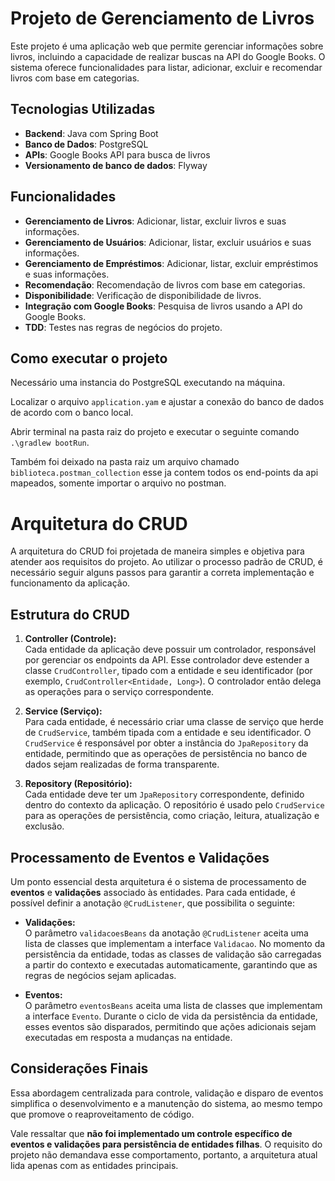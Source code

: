 # Projeto de Gerenciamento de Livros

Este projeto é uma aplicação web que permite gerenciar informações sobre livros, incluindo a capacidade de realizar buscas na API do Google Books. O sistema oferece funcionalidades para listar, adicionar, excluir e recomendar livros com base em categorias.

## Tecnologias Utilizadas

- **Backend**: Java com Spring Boot
- **Banco de Dados**: PostgreSQL
- **APIs**: Google Books API para busca de livros
- **Versionamento de banco de dados**: Flyway

## Funcionalidades

- **Gerenciamento de Livros**: Adicionar, listar, excluir livros e suas informações.
- **Gerenciamento de Usuários**: Adicionar, listar, excluir usuários e suas informações.
- **Gerenciamento de Empréstimos**: Adicionar, listar, excluir empréstimos e suas informações.
- **Recomendação**: Recomendação de livros com base em categorias.
- **Disponibilidade**: Verificação de disponibilidade de livros.
- **Integração com Google Books**: Pesquisa de livros usando a API do Google Books.
- **TDD**: Testes  nas regras de negócios do projeto.

## Como executar o projeto

Necessário uma instancia do PostgreSQL executando na máquina.

Localizar o arquivo `application.yam` e ajustar a conexão do banco de dados de acordo com o banco local.

Abrir terminal na pasta raiz do projeto e executar o seguinte comando `.\gradlew bootRun`.

Também foi deixado na pasta raiz um arquivo chamado `biblioteca.postman_collection` esse ja contem todos os end-points da api mapeados, somente importar o arquivo no postman.

# Arquitetura do CRUD

A arquitetura do CRUD foi projetada de maneira simples e objetiva para atender aos requisitos do projeto. Ao utilizar o processo padrão de CRUD, é necessário seguir alguns passos para garantir a correta implementação e funcionamento da aplicação.

## Estrutura do CRUD

1. **Controller (Controle):**  
   Cada entidade da aplicação deve possuir um controlador, responsável por gerenciar os endpoints da API. Esse controlador deve estender a classe `CrudController`, tipado com a entidade e seu identificador (por exemplo, `CrudController<Entidade, Long>`). O controlador então delega as operações para o serviço correspondente.

2. **Service (Serviço):**  
   Para cada entidade, é necessário criar uma classe de serviço que herde de `CrudService`, também tipada com a entidade e seu identificador. O `CrudService` é responsável por obter a instância do `JpaRepository` da entidade, permitindo que as operações de persistência no banco de dados sejam realizadas de forma transparente.

3. **Repository (Repositório):**  
   Cada entidade deve ter um `JpaRepository` correspondente, definido dentro do contexto da aplicação. O repositório é usado pelo `CrudService` para as operações de persistência, como criação, leitura, atualização e exclusão.

## Processamento de Eventos e Validações

Um ponto essencial desta arquitetura é o sistema de processamento de **eventos** e **validações** associado às entidades. Para cada entidade, é possível definir a anotação `@CrudListener`, que possibilita o seguinte:

- **Validações:**  
  O parâmetro `validacoesBeans` da anotação `@CrudListener` aceita uma lista de classes que implementam a interface `Validacao`. No momento da persistência da entidade, todas as classes de validação são carregadas a partir do contexto e executadas automaticamente, garantindo que as regras de negócios sejam aplicadas.

- **Eventos:**  
  O parâmetro `eventosBeans` aceita uma lista de classes que implementam a interface `Evento`. Durante o ciclo de vida da persistência da entidade, esses eventos são disparados, permitindo que ações adicionais sejam executadas em resposta a mudanças na entidade.

## Considerações Finais

Essa abordagem centralizada para controle, validação e disparo de eventos simplifica o desenvolvimento e a manutenção do sistema, ao mesmo tempo que promove o reaproveitamento de código.

Vale ressaltar que **não foi implementado um controle específico de eventos e validações para persistência de entidades filhas**. O requisito do projeto não demandava esse comportamento, portanto, a arquitetura atual lida apenas com as entidades principais.

